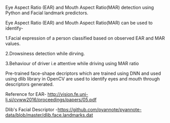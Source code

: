 Eye Aspect Ratio (EAR) and Mouth Aspect Ratio(MAR) detection using Python and Facial landmark predictors.

Eye Aspect Ratio (EAR) and Mouth Aspect Ratio(MAR) can be used to identify-

1.Facial expression of a person classified based on observed EAR and MAR values.

2.Drowsiness detection while dirving.

3.Behaviour of driver i.e attentive while driving using MAR ratio

Pre-trained face-shape decriptors which are trained using DNN  and used using 
dlib library in OpenCV are used to identify eyes and mouth through descriptors
generated.

Reference for EAR- http://vision.fe.uni-lj.si/cvww2016/proceedings/papers/05.pdf

Dlib's Facial Descriptor -https://github.com/pyannote/pyannote-data/blob/master/dlib.face.landmarks.dat
